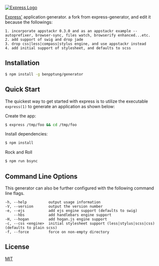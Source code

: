 [![Express Logo](https://i.cloudup.com/zfY6lL7eFa-3000x3000.png)](http://expressjs.com/)

[Express'](https://www.npmjs.com/package/express) application generator.
a fork from express-generator, and edit it because the followings:

```
1. incorporate appstackr 0.3.0 and as an appstackr example -- autoprefixer, browser-sync, files watch, browserify enhanced...etc.
2. add support of swig and drop jade
3. drop css|less|compass|stylus engine, and use appstackr instead
4. add initial support of stylesheet, and defaults to scss
```

## Installation

```sh
$ npm install -g benpptung/generator
```

## Quick Start

The quickest way to get started with express is to utilize the executable `express(1)` to generate an application as shown below:

Create the app:

```bash
$ express /tmp/foo && cd /tmp/foo
```

Install dependencies:

```bash
$ npm install
```

Rock and Roll

```bash
$ npm run bsync
```

## Command Line Options

This generator can also be further configured with the following command line flags.

    -h, --help          output usage information
    -V, --version       output the version number
    -e, --ejs           add ejs engine support (defaults to swig)
        --hbs           add handlebars engine support
    -H, --hogan         add hogan.js engine support
    -c, --css <engine>  initial stylesheet support (less|stylus|scss|css) (defaults to plain scss)
    -f, --force         force on non-empty directory

## License

[MIT](LICENSE)

[npm-image]: https://img.shields.io/npm/v/express-generator.svg?style=flat
[npm-url]: https://npmjs.org/package/express-generator
[travis-image]: https://img.shields.io/travis/expressjs/generator/master.svg?label=linux&style=flat
[travis-url]: https://travis-ci.org/expressjs/generator
[appveyor-image]: https://img.shields.io/appveyor/ci/dougwilson/generator/master.svg?label=windows&style=flat
[appveyor-url]: https://ci.appveyor.com/project/dougwilson/generator
[downloads-image]: https://img.shields.io/npm/dm/express-generator.svg?style=flat
[downloads-url]: https://npmjs.org/package/express-generator
[gratipay-image]: https://img.shields.io/gratipay/dougwilson.svg?style=flat
[gratipay-url]: https://gratipay.com/dougwilson/
